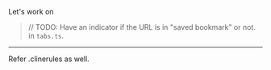 Let's work on

> // TODO: Have an indicator if the URL is in "saved bookmark" or not.
> in `tabs.ts`.

---

Refer .clinerules as well.
